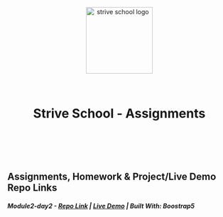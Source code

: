 <p align="center">
  <img width="150" src="https://strive.school/assets/strive_logo02.png" alt="strive school logo">
  <br>
  <br>
  <br>
  <h1 align="center"> Strive School - Assignments </h1>
  <br>
  <br>
</p>
<br>

## Assignments, Homework & Project/Live Demo Repo Links

##### Module2-day2 - [Repo Link](https://github.com/gonextnode/strive-module2-day2) | [Live Demo](https://strive-module2-day2.netlify.app/) | Built With: Boostrap5

